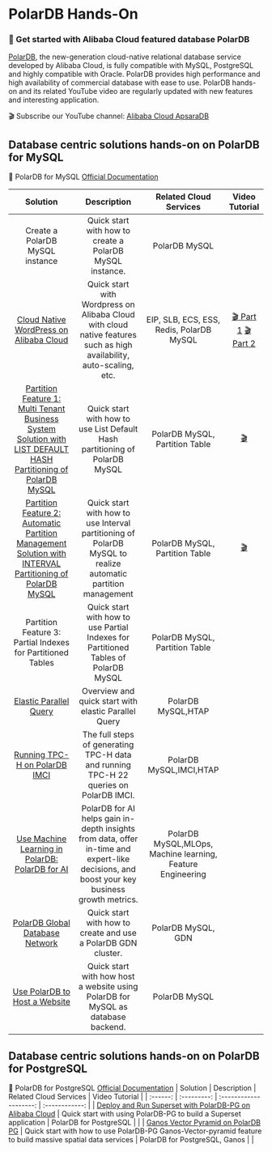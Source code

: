 # PolarDB Hands-On

### 🚀 Get started with Alibaba Cloud featured database PolarDB
[PolarDB](https://www.alibabacloud.com/product/polardb), the new-generation cloud-native relational database service developed by Alibaba Cloud, is fully compatible with MySQL, PostgreSQL and highly compatible with Oracle. PolarDB provides high performance and high availability of commercial database with ease to use. PolarDB hands-on and its related YouTube video are regularly updated with new features and interesting application.

🎬 Subscribe our YouTube channel: [Alibaba Cloud ApsaraDB](https://www.youtube.com/@AlibabaDatabase)

## Database centric solutions hands-on on PolarDB for MySQL

📖 PolarDB for MySQL [Official Documentation](https://www.alibabacloud.com/help/en/polardb-for-mysql/latest/what-is-polardb)

| Solution | Description | Related Cloud Services | Video Tutorial |
| :------: | :---------: | :--------------------: | :------------: | 
| Create a PolarDB MySQL instance | Quick start with how to create a PolarDB MySQL instance. | PolarDB MySQL | 
| [Cloud Native WordPress on Alibaba Cloud](https://github.com/alibabacloud-howto/solution-cloud-native-web-hosting) |Quick start with Wordpress on Alibaba Cloud with cloud native features such as high availability, auto-scaling, etc. | EIP, SLB, ECS, ESS, Redis, PolarDB MySQL | [:clapper: Part 1](https://www.youtube.com/watch?v=TnWaGHBxPuw)  [:clapper: Part 2](https://www.youtube.com/watch?v=POQ_nxjnIYM) | 
| [Partition Feature 1: Multi Tenant Business System Solution with LIST DEFAULT HASH Partitioning of PolarDB MySQL](https://github.com/ApsaraDB/PolarDB-Hands-On/blob/main/PolarDB-M/Partition/Polardb-m-partition-list_default_hash.md) |  Quick start with how to use List Default Hash partitioning of PolarDB MySQL| PolarDB MySQL, Partition Table |[🎬](https://www.youtube.com/watch?v=ITsQqDWesac)|  
| [Partition Feature 2:  Automatic Partition Management Solution with INTERVAL Partitioning of PolarDB MySQL](https://github.com/ApsaraDB/PolarDB-Hands-On/blob/main/PolarDB-M/Partition/Polardb-m-partition-automatic_partition_management_solution.md)  |Quick start with how to use Interval partitioning of PolarDB MySQL to realize automatic partition management| PolarDB MySQL, Partition Table |[🎬](https://www.youtube.com/watch?v=dzbu8dgGSAs)|  
| Partition Feature 3:  Partial Indexes for Partitioned Tables | Quick start with how to use Partial Indexes for Partitioned Tables of PolarDB MySQL| PolarDB MySQL, Partition Table | |  
| [Elastic Parallel Query](https://github.com/ApsaraDB/PolarDB-Hands-On/blob/main/PolarDB-M/ePQ/Polardb-m-ePQ-elastic-multi-nodes.md) | Overview and quick start with elastic Parallel Query | PolarDB MySQL,HTAP | | 
| [ Running TPC-H on PolarDB IMCI](https://github.com/ApsaraDB/PolarDB-Hands-On/blob/main/PolarDB-M/IMCI/README.md)| The full steps of generating TPC-H data and running TPC-H 22 queries on PolarDB IMCI. | PolarDB MySQL,IMCI,HTAP | | 
| [Use Machine Learning in PolarDB: PolarDB for AI ](https://github.com/ApsaraDB/PolarDB-Hands-On/blob/main/PolarDB-M/PolarDB-for-AI/PolarDBforAI.md)| PolarDB for AI helps gain in-depth insights from data, offer in-time and expert-like decisions, and boost your key business growth metrics. | PolarDB MySQL,MLOps, Machine learning, Feature Engineering | | 
| [PolarDB Global Database Network](https://github.com/ApsaraDB/PolarDB-Hands-On/blob/main/PolarDB-M/GDN/Polardb-M-GDN.md)| Quick start with how to create and use a PolarDB GDN cluster. | PolarDB MySQL, GDN | | 
| [Use PolarDB to Host a Website](https://github.com/ApsaraDB/PolarDB-Hands-On/blob/main/PolarDB-M/Website/website.md)| Quick start with how host a website using PolarDB for MySQL as database backend. | PolarDB MySQL | | 


## Database centric solutions hands-on on PolarDB for PostgreSQL

📖 PolarDB for PostgreSQL [Official Documentation](https://www.alibabacloud.com/help/en/polardb-for-postgresql)
| Solution | Description | Related Cloud Services | Video Tutorial | 
| :------: | :---------: | :--------------------: | :------------: | 
| [Deploy and Run Superset with PolarDB-PG on Alibaba Cloud](./PolarDB-PG/App/polardb-pg-superset.md) | Quick start with using PolarDB-PG to build a Superset application | PolarDB for PostgreSQL | | 
| [Ganos Vector Pyramid on PolarDB PG](https://github.com/ApsaraDB/PolarDB-Hands-On/blob/main/PolarDB-PG/Ganos/Polardb-PG-Ganos-Vector-Pyramid.md) | Quick start with how to use PolarDB-PG Ganos-Vector-pyramid feature to build massive spatial data services | PolarDB for PostgreSQL, Ganos | | 
